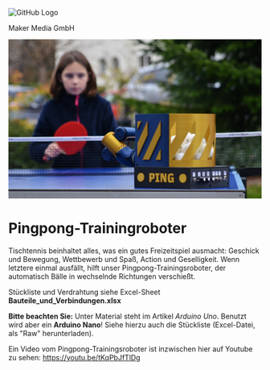 ![GitHub Logo](http://www.heise.de/make/icons/make_logo.png)

Maker Media GmbH


![Aufmacher](https://github.com/MakeMagazinDE/PingpongTrainer/blob/main/aufm_kl.JPG)

# Pingpong-Trainingroboter

Tischtennis beinhaltet alles, was ein gutes Freizeitspiel ausmacht: Geschick und Bewegung, Wettbewerb und Spaß, Action und Geselligkeit. Wenn letztere einmal ausfällt, hilft unser Pingpong-Trainingsroboter, der automatisch Bälle in wechselnde Richtungen verschießt.

Stückliste und Verdrahtung siehe Excel-Sheet **Bauteile_und_Verbindungen.xlsx**

**Bitte beachten Sie:** Unter Material steht im Artikel *Arduino Uno*. Benutzt wird aber ein **Arduino Nano**! Siehe hierzu auch die Stückliste (Excel-Datei, als "Raw" herunterladen).

Ein Video vom Pingpong-Trainingsroboter ist inzwischen hier auf Youtube zu sehen: https://youtu.be/tKqPbJfTlDg
